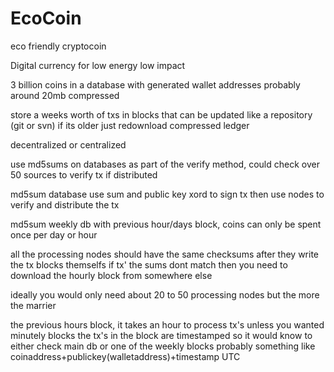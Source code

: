 # EcoCoin
eco friendly cryptocoin

Digital currency for low energy low impact

3 billion coins in a database with generated wallet addresses probably around 20mb compressed

store a weeks worth of txs in blocks that can be updated like a repository (git or svn) if its older just redownload compressed ledger

decentralized or centralized

use md5sums on databases as part of the verify method, could check over 50 sources to verify tx if distributed

md5sum database use sum and public key xord to sign tx then use nodes to verify and distribute the tx

md5sum weekly db with previous hour/days block, coins can only be spent once per day or hour

all the processing nodes should have the same checksums after they write the tx blocks themselfs if tx' the sums dont match then you need to download the hourly block from somewhere else

ideally you would only need about 20 to 50 processing nodes but the more the marrier


the previous hours block, it takes an hour to process tx's unless you wanted minutely blocks
the tx's in the block are timestamped so it would know to either check main db or one of the weekly blocks
probably something like coinaddress+publickey(walletaddress)+timestamp UTC
